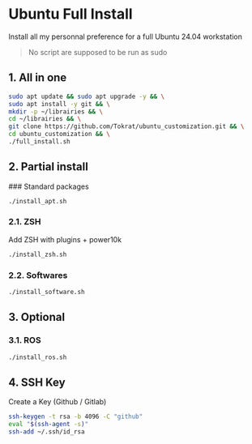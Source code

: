 # Ubuntu Full Install

Install all my personnal preference for a full Ubuntu 24.04 workstation

> No script are supposed to be run as sudo

## 1. All in one

```bash
sudo apt update && sudo apt upgrade -y && \
sudo apt install -y git && \
mkdir -p ~/librairies && \
cd ~/librairies && \
git clone https://github.com/Tokrat/ubuntu_customization.git && \
cd ubuntu_customization && \
./full_install.sh
```

## 2. Partial install

### Standard packages

```bash
./install_apt.sh
```

### 2.1. ZSH

Add ZSH with plugins + power10k

```bash
./install_zsh.sh
```

### 2.2. Softwares

```bash
./install_software.sh
```

## 3. Optional

### 3.1. ROS

```bash
./install_ros.sh
```

## 4. SSH Key

Create a Key (Github / Gitlab)

```bash
ssh-keygen -t rsa -b 4096 -C "github"
eval "$(ssh-agent -s)"
ssh-add ~/.ssh/id_rsa
```
